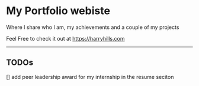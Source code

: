 # My Portfolio webiste
Where I share who I am, my achievements and a couple of my projects

Feel Free to check it out at https://harryhills.com

---
## TODOs
[] add peer leadership award for my internship in the resume seciton